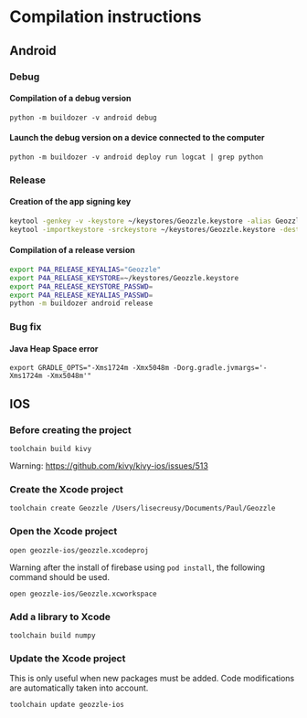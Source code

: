 # Compilation instructions

## Android

### Debug

#### Compilation of a debug version

`python -m buildozer -v android debug`

#### Launch the debug version on a device connected to the computer

`python -m buildozer -v android deploy run logcat | grep python`

### Release

#### Creation of the app signing key

```bash
keytool -genkey -v -keystore ~/keystores/Geozzle.keystore -alias Geozzle -keyalg RSA -keysize 2048 -validity 10000
keytool -importkeystore -srckeystore ~/keystores/Geozzle.keystore -destkeystore ~/keystores/Geozzle.keystore -deststoretype pkcs12
```

#### Compilation of a release version

```bash
export P4A_RELEASE_KEYALIAS="Geozzle"
export P4A_RELEASE_KEYSTORE=~/keystores/Geozzle.keystore
export P4A_RELEASE_KEYSTORE_PASSWD=
export P4A_RELEASE_KEYALIAS_PASSWD=
python -m buildozer android release
```

### Bug fix

#### Java Heap Space error

`export GRADLE_OPTS="-Xms1724m -Xmx5048m -Dorg.gradle.jvmargs='-Xms1724m -Xmx5048m'"`

## IOS

### Before creating the project

`toolchain build kivy`

Warning: https://github.com/kivy/kivy-ios/issues/513

### Create the Xcode project

`toolchain create Geozzle /Users/lisecreusy/Documents/Paul/Geozzle`

### Open the Xcode project

`open geozzle-ios/geozzle.xcodeproj`

Warning after the install of firebase using `pod install`, the following command should be used.

`open geozzle-ios/Geozzle.xcworkspace`

### Add a library to Xcode

`toolchain build numpy`

### Update the Xcode project

This is only useful when new packages must be added. Code modifications are automatically taken into account.

`toolchain update geozzle-ios`